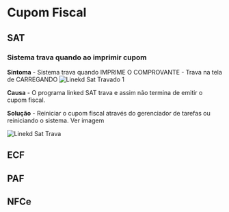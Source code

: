 <!-- TITLE: Cupom Fiscal -->
<!-- SUBTITLE: incidentes - Cupom Fiscal -->

# Cupom Fiscal
## SAT

### Sistema trava quando ao imprimir cupom 
**Sintoma** - Sistema trava quando IMPRIME O COMPROVANTE - Trava na tela de CARREGANDO
![Linekd Sat Travado 1](/uploads/linekd-sat-travado-1.jpg "Linekd Sat Travado 1")

**Causa** - O programa linked SAT trava e assim não termina de emitir o cupom fiscal.

**Solução** - Reiniciar o cupom fiscal através do gerenciador de tarefas ou reiniciando o sistema. Ver imagem

![Linekd Sat Trava](/uploads/linekd-sat-trava.jpg "Linekd Sat Trava")




## ECF
## PAF
## NFCe